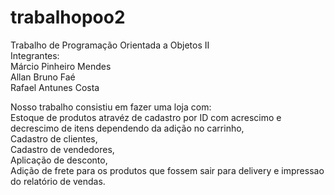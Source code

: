 # trabalhopoo2

Trabalho de Programação Orientada a Objetos II <br>
Integrantes: <br>
Márcio Pinheiro Mendes <br>
Allan Bruno Faé <br>
Rafael Antunes Costa

Nosso trabalho consistiu em fazer uma loja com: <br>
Estoque de produtos atravéz de cadastro por ID com acrescimo e decrescimo de itens dependendo da adição no carrinho, <br> 
Cadastro de clientes, <br>
Cadastro de vendedores, <br>
Aplicação de desconto, <br>
Adição de frete para os produtos que fossem sair para delivery e impressao do relatório de vendas. 
